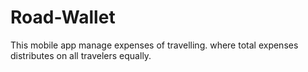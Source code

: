 # Road-Wallet
This mobile app manage expenses of travelling. where total expenses distributes on all travelers equally.
